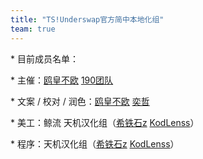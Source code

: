 ```yaml
---
title: "TS!Underswap官方简中本地化组"
team: true
---
```


\* 目前成员名单：

\* 主催：[鸥皇不欧](https://space.bilibili.com/277750632) [190团队](https://space.bilibili.com/397457730)

\* 文案 / 校对 / 润色：[鸥皇不欧](https://space.bilibili.com/277750632) [奕哲](https://space.bilibili.com/152296197)

\* 美工：鲸流 天机汉化组（[希铁石z](https://space.bilibili.com/470552417/) [KodLenss](https://space.bilibili.com/40748676)）

\* 程序：天机汉化组（[希铁石z](https://space.bilibili.com/470552417/) [KodLenss](https://space.bilibili.com/40748676)）
